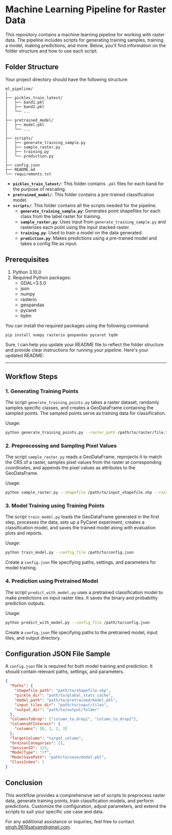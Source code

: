 # Machine Learning Pipeline for Raster Data

This repository contains a machine learning pipeline for working with raster data. The pipeline includes scripts for generating training samples, training a model, making predictions, and more. Below, you'll find information on the folder structure and how to use each script.

## Folder Structure

Your project directory should have the following structure:

```
ml_pipeline/
│
├── pickles_train_latest/
│   ├── band1.pkl
│   ├── band2.pkl
│   └── ...
│
├── pretrained_model/
│   ├── model.pkl
│   └── ...
│
├── scripts/
│   ├── generate_training_sample.py
│   ├── sample_raster.py
│   ├── training.py
│   └── prediction.py
│
├── config.json
├── README.md
└── requirements.txt
```

- **`pickles_train_latest/`**: This folder contains `.pkl` files for each band for the purpose of rescaling.
- **`pretrained_model/`**: This folder contains a pre-trained classification model.
- **`scripts/`**: This folder contains all the scripts needed for the pipeline.
  - **`generate_training_sample.py`**: Generates point shapefiles for each class from the label raster for training.
  - **`sample_raster.py`**: Uses input from `generate_training_sample.py` and rasterizes each point using the input stacked raster.
  - **`training.py`**: Used to train a model on the data generated.
  - **`prediction.py`**: Makes predictions using a pre-trained model and takes a config file as input.


## Prerequisites

1. Python 3.10.0
2. Required Python packages:
   - GDAL=3.5.0
   - json
   - numpy
   - rasterio
   - geopandas
   - pycaret
   - tqdm

You can install the required packages using the following command:
```bash
pip install numpy rasterio geopandas pycaret tqdm
```

Sure, I can help you update your README file to reflect the folder structure and provide clear instructions for running your pipeline. Here's your updated README:

---

## Workflow Steps

### 1. Generating Training Points

The script `generate_training_points.py` takes a raster dataset, randomly samples specific classes, and creates a GeoDataFrame containing the sampled points. The sampled points serve as training data for classification.

Usage:
```bash
python generate_training_points.py --raster_path /path/to/raster/file.tif --num_samples 100 --target_classes 1 2 3 --export_path /path/to/export.shp
```

### 2. Preprocessing and Sampling Pixel Values

The script `sample_raster.py` reads a GeoDataFrame, reprojects it to match the CRS of a raster, samples pixel values from the raster at corresponding coordinates, and appends the pixel values as attributes to the GeoDataFrame.

Usage:
```bash
python sample_raster.py --shapefile /path/to/input_shapefile.shp --raster /path/to/raster/file.tif --output /path/to/output_shapefile.shp
```

### 3. Model Training using Training Points

The script `train_model.py` loads the GeoDataFrame generated in the first step, processes the data, sets up a PyCaret experiment, creates a classification model, and saves the trained model along with evaluation plots and reports.

Usage:
```bash
python train_model.py --config_file /path/to/config.json
```

Create a `config.json` file specifying paths, settings, and parameters for model training.

### 4. Prediction using Pretrained Model

The script `predict_with_model.py` uses a pretrained classification model to make predictions on input raster tiles. It saves the binary and probability prediction outputs.

Usage:
```bash
python predict_with_model.py --config_file /path/to/config.json
```

Create a `config.json` file specifying paths to the pretrained model, input tiles, and output directory.

## Configuration JSON File Sample

A `config.json` file is required for both model training and prediction. It should contain relevant paths, settings, and parameters.

```json
{
  "Paths": {
    "shapefile_path": "path/to/shapefile.shp",
    "pickle_dir": "path/to/global_stats_cache",
    "model_path": "path/to/pretrained/model.pkl",
    "input_tiles_dir": "path/to/input/tiles",
    "output_dir": "path/to/output/folder"
  },
  "ColumnsToDrop": ["column_to_drop1", "column_to_drop2"],
  "ColumnsOfInterest": {
    "columns": [0, 1, 2, 3]  
  },
  "TargetColumn": "target_column",
  "OrdinalCategories": [],
  "SessionID": 123,
  "ModelType": "rf",
  "ModelSavePath": "path/to/save/model.pkl",
  "ClassIndex": 1  
}
```

## Conclusion

This workflow provides a comprehensive set of scripts to preprocess raster data, generate training points, train classification models, and perform predictions. Customize the configuration, adjust parameters, and extend the scripts to suit your specific use case and data.

For any additional assistance or inquiries, feel free to contact singh.9616satyam@gmail.com.